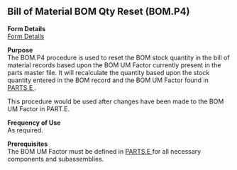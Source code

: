 ##  Bill of Material BOM Qty Reset (BOM.P4)

<PageHeader />

**Form Details**  
[ Form Details ](BOM-P4-1/README.md)   

**Purpose**  
The BOM.P4 procedure is used to reset the BOM stock quantity in the bill of material records based upon the BOM UM Factor currently present in the parts master file. It will recalculate the quantity based upon the stock quantity entered in the BOM record and the BOM UM Factor found in [ PARTS.E ](../../ENG-ENTRY/PARTS-E/README.md) .   
  
This procedure would be used after changes have been made to the BOM UM Factor
in PART.E.

**Frequency of Use**  
As required.

**Prerequisites**  
The BOM UM Factor must be defined in [ PARTS.E ](../../ENG-ENTRY/PARTS-E/README.md) for all necessary components and subassemblies. 

<badge text= "Version 8.10.57" vertical="middle" />

<PageFooter />